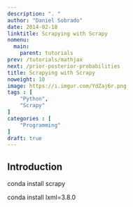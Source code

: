 ```yaml
---
description: ". "
author: "Daniel Sobrado"
date: 2014-02-18
linktitle: Scrapying with Scrapy
nomenu:
  main:
    parent: tutorials
prev: /tutorials/mathjax
next: /prior-posterior-probabilities
title: Scrapying with Scrapy
noweight: 10
image: https://i.imgur.com/YdZaj6r.png
tags : [
    "Python",
    "Scrapy"
]
categories : [
    "Programming"
]
draft: true
---
```


## Introduction



conda install scrapy

conda install lxml=3.8.0